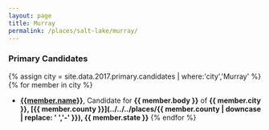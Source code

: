 ```yaml
---
layout: page
title: Murray
permalink: /places/salt-lake/murray/
---
```


### Primary Candidates
{% assign city = site.data.2017.primary.candidates | where:'city','Murray' %}
{% for member in city  %}
- <strong>[{{member.name}}](../../../people/{{member.id}})</strong>, Candidate for <strong>{{ member.body }}</strong> of <strong>{{ member.city }}, [{{ member.county }}](../../../places/{{ member.county | downcase | replace: ' ','-' }}), {{ member.state }}</strong>
{% endfor %}
